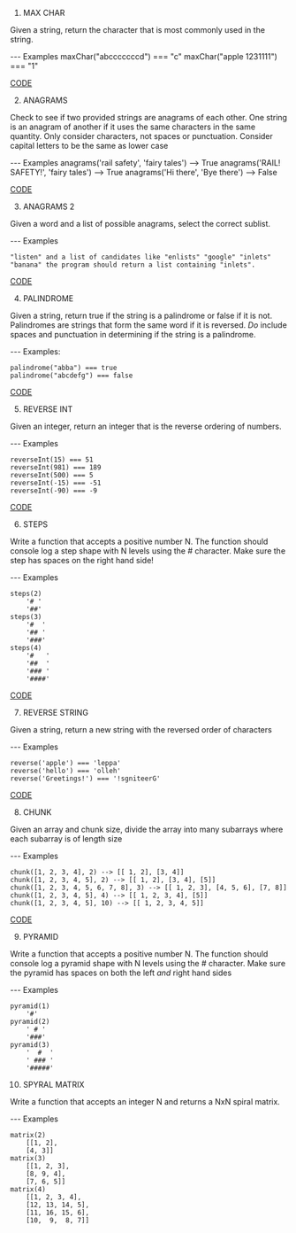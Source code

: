 1. MAX CHAR

Given a string, return the character that is most
commonly used in the string.

--- Examples
maxChar("abcccccccd") === "c"
maxChar("apple 1231111") === "1"

[CODE](./code/1.js)

2. ANAGRAMS

Check to see if two provided strings are anagrams of each other.
One string is an anagram of another if it uses the same characters
in the same quantity. Only consider characters, not spaces
or punctuation. Consider capital letters to be the same as lower case

--- Examples
anagrams('rail safety', 'fairy tales') --> True
anagrams('RAIL! SAFETY!', 'fairy tales') --> True
anagrams('Hi there', 'Bye there') --> False

[CODE](./code/2.js)

3. ANAGRAMS 2

Given a word and a list of possible anagrams, select the correct sublist.

--- Examples

    "listen" and a list of candidates like "enlists" "google" "inlets" "banana" the program should return a list containing "inlets".

[CODE](./code/3.js)

4. PALINDROME

Given a string, return true if the string is a palindrome
or false if it is not. Palindromes are strings that
form the same word if it is reversed. _Do_ include spaces
and punctuation in determining if the string is a palindrome.

--- Examples:

    palindrome("abba") === true
    palindrome("abcdefg") === false

[CODE](./code/4.js)

5. REVERSE INT

Given an integer, return an integer that is the reverse
ordering of numbers.

--- Examples

    reverseInt(15) === 51
    reverseInt(981) === 189
    reverseInt(500) === 5
    reverseInt(-15) === -51
    reverseInt(-90) === -9

[CODE](./code/5.js)

6. STEPS

Write a function that accepts a positive number N.
The function should console log a step shape
with N levels using the # character. Make sure the
step has spaces on the right hand side!

--- Examples

    steps(2)
        '# '
        '##'
    steps(3)
        '#  '
        '## '
        '###'
    steps(4)
        '#   '
        '##  '
        '### '
        '####'

[CODE](./code/6.js)

7. REVERSE STRING

Given a string, return a new string with the reversed
order of characters

--- Examples

    reverse('apple') === 'leppa'
    reverse('hello') === 'olleh'
    reverse('Greetings!') === '!sgniteerG'

[CODE](./code/7.js)

8. CHUNK

Given an array and chunk size, divide the array into many subarrays
where each subarray is of length size

--- Examples

    chunk([1, 2, 3, 4], 2) --> [[ 1, 2], [3, 4]]
    chunk([1, 2, 3, 4, 5], 2) --> [[ 1, 2], [3, 4], [5]]
    chunk([1, 2, 3, 4, 5, 6, 7, 8], 3) --> [[ 1, 2, 3], [4, 5, 6], [7, 8]]
    chunk([1, 2, 3, 4, 5], 4) --> [[ 1, 2, 3, 4], [5]]
    chunk([1, 2, 3, 4, 5], 10) --> [[ 1, 2, 3, 4, 5]]

[CODE](./code/8.js)

9. PYRAMID

Write a function that accepts a positive number N.
The function should console log a pyramid shape
with N levels using the # character. Make sure the
pyramid has spaces on both the left _and_ right hand sides

--- Examples

    pyramid(1)
        '#'
    pyramid(2)
        ' # '
        '###'
    pyramid(3)
        '  #  '
        ' ### '
        '#####'

10. SPYRAL MATRIX

Write a function that accepts an integer N
and returns a NxN spiral matrix.

--- Examples

    matrix(2)
        [[1, 2],
        [4, 3]]
    matrix(3)
        [[1, 2, 3],
        [8, 9, 4],
        [7, 6, 5]]
    matrix(4)
        [[1, 2, 3, 4],
        [12, 13, 14, 5],
        [11, 16, 15, 6],
        [10,  9,  8, 7]]
